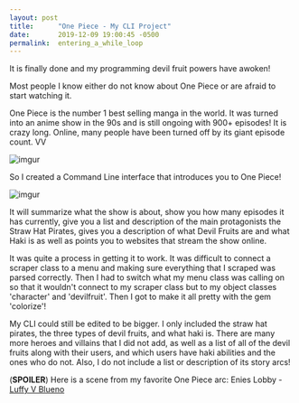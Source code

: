 ```yaml
---
layout: post
title:      "One Piece - My CLI Project"
date:       2019-12-09 19:00:45 -0500
permalink:  entering_a_while_loop
---
```


It is finally done and my programming devil fruit powers have awoken!

Most people I know either do not know about One Piece or are afraid to start watching it.

One Piece is the number 1 best selling manga in the world. It was turned into an anime show in the 90s and is still ongoing with 900+ episodes! It is crazy long. Online, many people have been turned off by its giant episode count. VV

![imgur](https://imgur.com/gallery/JJqCUQt)

So I created a Command Line interface that introduces you to One Piece!

![imgur](https://imgur.com/gallery/w50i9nu)

It will summarize what the show is about, show you how many episodes it has currently, give you a list and description of the main protagonists the Straw Hat Pirates, gives you a description of what Devil Fruits are and what Haki is as well as points you to websites that stream the show online.

It was quite a process in getting it to work. It was difficult to connect a scraper class to a menu and making sure everything that I scraped was parsed correctly. Then I had to switch what my menu class was calling on so that it wouldn't connect to my scraper class but to my object classes 'character' and 'devilfruit'. Then I got to make it all pretty with the gem 'colorize'!

My CLI could still be edited to be bigger. I only included the straw hat pirates, the three types of devil fruits, and what haki is. There are many more heroes and villains that I did not add, as well as a list of all of the devil fruits along with their users, and which users have haki abilities and the ones who do not. Also, I do not include a list or description of its story arcs!

(**SPOILER**)
Here is a scene from my favorite One Piece arc: Enies Lobby -
[Luffy V Blueno](https://youtu.be/wVsT9TPMPlE)
